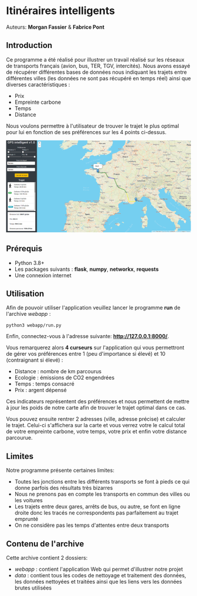 # Itinéraires intelligents
Auteurs: **Morgan Fassier** & **Fabrice Pont**
## Introduction
Ce programme a été réalisé pour illustrer un travail réalisé sur les réseaux de transports français (avion, bus, TER, TGV, intercités). Nous avons essayé de récupérer différentes bases de données nous indiquant les trajets entre différentes villes (les données ne sont pas récupéré en temps réel) ainsi que diverses caractéristiques :
- Prix
- Empreinte carbone
- Temps
- Distance

Nous voulons permettre à l'utilisateur de trouver le trajet le plus optimal pour lui en fonction de ses préférences sur les 4 points ci-dessus.

<img src="img/cheap.png" alt="drawing" width="1000"/>

## Prérequis
- Python 3.8+
- Les packages suivants : **flask**, **numpy**, **networkx**, **requests**
- Une connexion internet

## Utilisation

Afin de pouvoir utiliser l'application veuillez lancer le programme **run** de l'archive *webapp* :
```
python3 webapp/run.py
```
Enfin, connectez-vous à l'adresse suivante: **http://127.0.0.1:8000/**.

Vous remarquerez alors **4 curseurs** sur l'application qui vous permettront de gérer vos préférences entre 1 (peu d'importance si élevé) et 10 (contraignant si élevé) :
- Distance : nombre de km parcourus
- Ecologie : émissions de CO2 engendrées
- Temps : temps consacré
- Prix : argent dépensé

Ces indicateurs représentent des préférences et nous permettent de mettre à jour les poids de notre carte afin de trouver le trajet optimal dans ce cas.

Vous pouvez ensuite rentrer 2 adresses (ville, adresse précise) et calculer le trajet. Celui-ci s'affichera sur la carte et vous verrez votre le calcul total de votre empreinte carbone, votre temps, votre prix et enfin votre distance parcourue.


## Limites
Notre programme présente certaines limites:
- Toutes les jonctions entre les différents transports se font à pieds ce qui donne parfois des résultats très bizarres
- Nous ne prenons pas en compte les transports en commun des villes ou les voitures
- Les trajets entre deux gares, arrêts de bus, ou autre, se font en ligne droite donc les tracés ne correspondents pas parfaitement au trajet emprunté
- On ne considère pas les temps d'attentes entre deux transports

## Contenu de l'archive
Cette archive contient 2 dossiers:
- *webapp* : contient l'application Web qui permet d'illustrer notre projet
- *data* : contient tous les codes de nettoyage et traitement des données, les données nettoyées et traitées ainsi que les liens vers les données brutes utilisées

